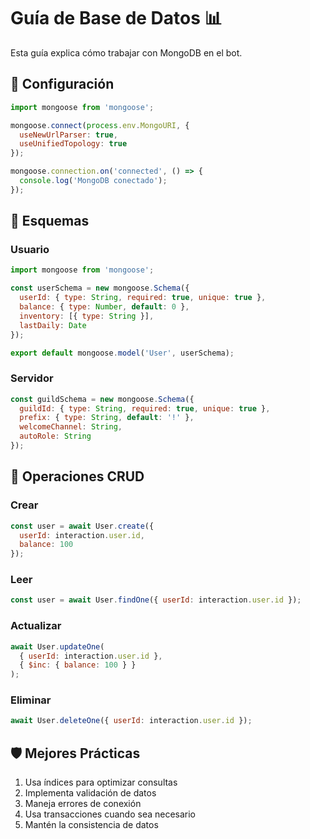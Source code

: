 # Guía de Base de Datos 📊

Esta guía explica cómo trabajar con MongoDB en el bot.

## 🔧 Configuración

```javascript
import mongoose from 'mongoose';

mongoose.connect(process.env.MongoURI, {
  useNewUrlParser: true,
  useUnifiedTopology: true
});

mongoose.connection.on('connected', () => {
  console.log('MongoDB conectado');
});
```

## 📝 Esquemas

### Usuario
```javascript
import mongoose from 'mongoose';

const userSchema = new mongoose.Schema({
  userId: { type: String, required: true, unique: true },
  balance: { type: Number, default: 0 },
  inventory: [{ type: String }],
  lastDaily: Date
});

export default mongoose.model('User', userSchema);
```

### Servidor
```javascript
const guildSchema = new mongoose.Schema({
  guildId: { type: String, required: true, unique: true },
  prefix: { type: String, default: '!' },
  welcomeChannel: String,
  autoRole: String
});
```

## 🔄 Operaciones CRUD

### Crear
```javascript
const user = await User.create({
  userId: interaction.user.id,
  balance: 100
});
```

### Leer
```javascript
const user = await User.findOne({ userId: interaction.user.id });
```

### Actualizar
```javascript
await User.updateOne(
  { userId: interaction.user.id },
  { $inc: { balance: 100 } }
);
```

### Eliminar
```javascript
await User.deleteOne({ userId: interaction.user.id });
```

## 🛡️ Mejores Prácticas

1. Usa índices para optimizar consultas
2. Implementa validación de datos
3. Maneja errores de conexión
4. Usa transacciones cuando sea necesario
5. Mantén la consistencia de datos